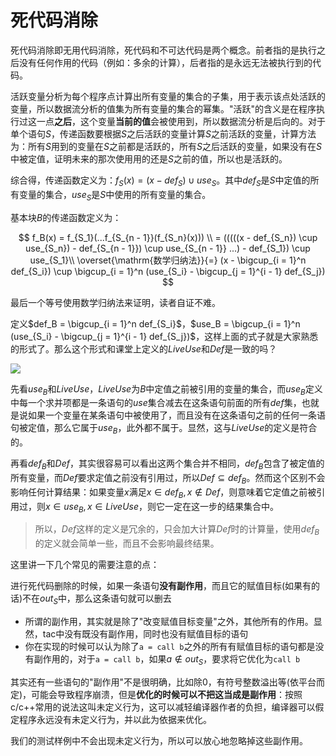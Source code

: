 # 死代码消除

死代码消除即无用代码消除，死代码和不可达代码是两个概念。前者指的是执行之后没有任何作用的代码（例如：多余的计算），后者指的是永远无法被执行到的代码。

活跃变量分析为每个程序点计算出所有变量的集合的子集，用于表示该点处活跃的变量，所以数据流分析的值集为所有变量的集合的幂集。"活跃"的含义是在程序执行过这一点**之后**，这个变量**当前的值**会被使用到，所以数据流分析是后向的。对于单个语句$S$，传递函数要根据$S$之后活跃的变量计算$S$之前活跃的变量，计算方法为：所有$S$用到的变量在$S$之前都是活跃的，所有$S$之后活跃的变量，如果没有在$S$中被定值，证明未来的那次使用用的还是$S$之前的值，所以也是活跃的。

综合得，传递函数定义为：$f_S(x) = (x - def_S) \cup use_S$。其中$def_S$是$S$中定值的所有变量的集合，$use_S$是$S$中使用的所有变量的集合。

基本块$B$的传递函数定义为：

$$
f_B(x) = f_{S_1}(...f_{S_{n - 1}}(f_{S_n}(x))) \\
= (((((x - def_{S_n}) \cup use_{S_n}) - def_{S_{n - 1}}) \cup use_{S_{n - 1}} ...) - def_{S_1}) \cup use_{S_1}\\
\overset{\mathrm{数学归纳法}}{=} (x - \bigcup_{i = 1}^n def_{S_i}) \cup \bigcup_{i = 1}^n (use_{S_i} - \bigcup_{j = 1}^{i - 1} def_{S_j})
$$

最后一个等号使用数学归纳法来证明，读者自证不难。

定义$def_B = \bigcup_{i = 1}^n def_{S_i}$，$use_B = \bigcup_{i = 1}^n (use_{S_i} - \bigcup_{j = 1}^{i - 1} def_{S_j})$，这样上面的式子就是大家熟悉的形式了。那么这个形式和课堂上定义的$LiveUse$和$Def$是一致的吗？

![](pic/aliveness.png)

先看$use_B$和$LiveUse$，$LiveUse$为$B$中定值之前被引用的变量的集合，而$use_B$定义中每一个求并项都是一条语句的$use$集合减去在这条语句前面的所有$def$集，也就是说如果一个变量在某条语句中被使用了，而且没有在这条语句之前的任何一条语句被定值，那么它属于$use_B$，此外都不属于。显然，这与$LiveUse$的定义是符合的。

再看$def_B$和$Def$，其实很容易可以看出这两个集合并不相同，$def_B$包含了被定值的所有变量，而$Def$要求定值之前没有引用过，所以$Def \subseteq def_B$。然而这个区别不会影响任何计算结果：如果变量$x$满足$x \in def_B, x \notin Def$，则意味着它定值之前被引用过，则$x \in use_B, x \in LiveUse$，则它一定在这一步的结果集合中。

> 所以，$Def$这样的定义是冗余的，只会加大计算$Def$时的计算量，使用$def_B$的定义就会简单一些，而且不会影响最终结果。

这里讲一下几个常见的需要注意的点：

进行死代码删除的时候，如果一条语句**没有副作用**，而且它的赋值目标(如果有的话)不在$out_S$中，那么这条语句就可以删去
   - 所谓的副作用，其实就是除了"改变赋值目标变量"之外，其他所有的作用。显然，tac中没有既没有副作用，同时也没有赋值目标的语句
   - 你在实现的时候可以认为除了`a = call b`之外的所有有赋值目标的语句都是没有副作用的，对于`a = call b`，如果$a \notin out_S$，要求将它优化为`call b`

其实还有一些语句的"副作用"不是很明确，比如除0，有符号整数溢出等(依平台而定)，可能会导致程序崩溃，但是**优化的时候可以不把这当成是副作用**：按照c/c++常用的说法这叫未定义行为，这可以减轻编译器作者的负担，编译器可以假定程序永远没有未定义行为，并以此为依据来优化。

我们的测试样例中不会出现未定义行为，所以可以放心地忽略掉这些副作用。